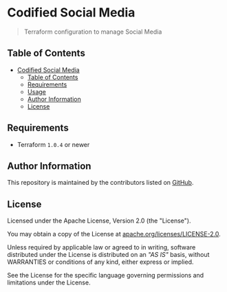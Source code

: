 # Codified Social Media

> Terraform configuration to manage Social Media

## Table of Contents

- [Codified Social Media](#codified-social-media)
  - [Table of Contents](#table-of-contents)
  - [Requirements](#requirements)
  - [Usage](#usage)
  - [Author Information](#author-information)
  - [License](#license)

## Requirements

- Terraform `1.0.4` or newer

## Author Information

This repository is maintained by the contributors listed on [GitHub](https://github.com/ksatirli/codified-social-media/graphs/contributors).

## License

Licensed under the Apache License, Version 2.0 (the "License").

You may obtain a copy of the License at [apache.org/licenses/LICENSE-2.0](http://www.apache.org/licenses/LICENSE-2.0).

Unless required by applicable law or agreed to in writing, software distributed under the License is distributed on an _"AS IS"_ basis, without WARRANTIES or conditions of any kind, either express or implied.

See the License for the specific language governing permissions and limitations under the License.

